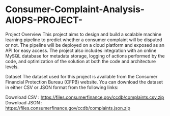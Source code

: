 ﻿# Consumer-Complaint-Analysis-AIOPS-PROJECT-

Project Overview
This project aims to design and build a scalable machine learning pipeline to predict whether a consumer complaint will be disputed or not. The pipeline will be deployed on a cloud platform and exposed as an API for easy access. The project also includes integration with an online MySQL database for metadata storage, logging of actions performed by the code, and optimization of the solution at both the code and architecture levels.

Dataset
The dataset used for this project is available from the Consumer Financial Protection Bureau (CFPB) website. You can download the dataset in either CSV or JSON format from the following links:

Download CSV : https://files.consumerfinance.gov/ccdb/complaints.csv.zip
Download JSON : https://files.consumerfinance.gov/ccdb/complaints.json.zip



